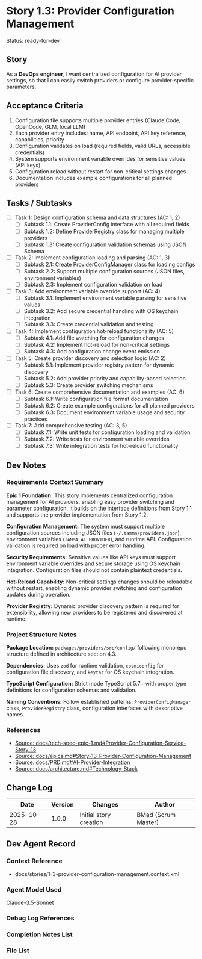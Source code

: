 # Story 1.3: Provider Configuration Management

Status: ready-for-dev

## Story

As a **DevOps engineer**,
I want centralized configuration for AI provider settings,
so that I can easily switch providers or configure provider-specific parameters.

## Acceptance Criteria

1. Configuration file supports multiple provider entries (Claude Code, OpenCode, GLM, local LLM)
2. Each provider entry includes: name, API endpoint, API key reference, capabilities, priority
3. Configuration validates on load (required fields, valid URLs, accessible credentials)
4. System supports environment variable overrides for sensitive values (API keys)
5. Configuration reload without restart for non-critical settings changes
6. Documentation includes example configurations for all planned providers

## Tasks / Subtasks

- [ ] Task 1: Design configuration schema and data structures (AC: 1, 2)
  - [ ] Subtask 1.1: Create ProviderConfig interface with all required fields
  - [ ] Subtask 1.2: Define ProviderRegistry class for managing multiple providers
  - [ ] Subtask 1.3: Create configuration validation schemas using JSON Schema
- [ ] Task 2: Implement configuration loading and parsing (AC: 1, 3)
  - [ ] Subtask 2.1: Create ProviderConfigManager class for loading configs
  - [ ] Subtask 2.2: Support multiple configuration sources (JSON files, environment variables)
  - [ ] Subtask 2.3: Implement configuration validation on load
- [ ] Task 3: Add environment variable override support (AC: 4)
  - [ ] Subtask 3.1: Implement environment variable parsing for sensitive values
  - [ ] Subtask 3.2: Add secure credential handling with OS keychain integration
  - [ ] Subtask 3.3: Create credential validation and testing
- [ ] Task 4: Implement configuration hot-reload functionality (AC: 5)
  - [ ] Subtask 4.1: Add file watching for configuration changes
  - [ ] Subtask 4.2: Implement hot-reload for non-critical settings
  - [ ] Subtask 4.3: Add configuration change event emission
- [ ] Task 5: Create provider discovery and selection logic (AC: 2)
  - [ ] Subtask 5.1: Implement provider registry pattern for dynamic discovery
  - [ ] Subtask 5.2: Add provider priority and capability-based selection
  - [ ] Subtask 5.3: Create provider switching mechanisms
- [ ] Task 6: Create comprehensive documentation and examples (AC: 6)
  - [ ] Subtask 6.1: Write configuration file format documentation
  - [ ] Subtask 6.2: Create example configurations for all planned providers
  - [ ] Subtask 6.3: Document environment variable usage and security practices
- [ ] Task 7: Add comprehensive testing (AC: 3, 5)
  - [ ] Subtask 7.1: Write unit tests for configuration loading and validation
  - [ ] Subtask 7.2: Write tests for environment variable overrides
  - [ ] Subtask 7.3: Write integration tests for hot-reload functionality

## Dev Notes

### Requirements Context Summary

**Epic 1 Foundation:** This story implements centralized configuration management for AI providers, enabling easy provider switching and parameter configuration. It builds on the interface definitions from Story 1.1 and supports the provider implementation from Story 1.2.

**Configuration Management:** The system must support multiple configuration sources including JSON files (`~/.tamma/providers.json`), environment variables (`TAMMA_AI_PROVIDER`), and runtime API. Configuration validation is required on load with proper error handling.

**Security Requirements:** Sensitive values like API keys must support environment variable overrides and secure storage using OS keychain integration. Configuration files should not contain plaintext credentials.

**Hot-Reload Capability:** Non-critical settings changes should be reloadable without restart, enabling dynamic provider switching and configuration updates during operation.

**Provider Registry:** Dynamic provider discovery pattern is required for extensibility, allowing new providers to be registered and discovered at runtime.

### Project Structure Notes

**Package Location:** `packages/providers/src/config/` following monorepo structure defined in architecture section 4.3.

**Dependencies:** Uses `zod` for runtime validation, `cosmiconfig` for configuration file discovery, and `keytar` for OS keychain integration.

**TypeScript Configuration:** Strict mode TypeScript 5.7+ with proper type definitions for configuration schemas and validation.

**Naming Conventions:** Follow established patterns: `ProviderConfigManager` class, `ProviderRegistry` class, configuration interfaces with descriptive names.

### References

- [Source: docs/tech-spec-epic-1.md#Provider-Configuration-Service-Story-13](F:\Code\Repos\Tamma\docs\tech-spec-epic-1.md#Provider-Configuration-Service-Story-13)
- [Source: docs/epics.md#Story-13-Provider-Configuration-Management](F:\Code\Repos\Tamma\docs\epics.md#Story-13-Provider-Configuration-Management)
- [Source: docs/PRD.md#AI-Provider-Integration](F:\Code\Repos\Tamma\docs\PRD.md#AI-Provider-Integration)
- [Source: docs/architecture.md#Technology-Stack](F:\Code\Repos\Tamma\docs\architecture.md#Technology-Stack)

## Change Log

| Date | Version | Changes | Author |
|------|---------|----------|--------|
| 2025-10-28 | 1.0.0 | Initial story creation | BMad (Scrum Master) |

## Dev Agent Record

### Context Reference

- docs/stories/1-3-provider-configuration-management.context.xml

### Agent Model Used

Claude-3.5-Sonnet

### Debug Log References

### Completion Notes List

### File List